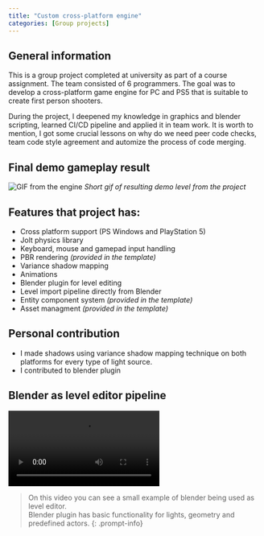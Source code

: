 ```yaml
---
title: "Custom cross-platform engine"
categories: [Group projects]
---
```


## General information

This is a group project completed at university as part of a course assignment. The team consisted of 6 programmers. The goal was to develop a cross-platform game engine for PC and PS5 that is suitable to create first person shooters.

During the project, I deepened my knowledge in graphics and blender scripting, learned CI/CD pipeline and applied it in team work. It is worth to mention, I got some crucial lessons on why do we need peer code checks, team code style agreement and automize the process of code merging.

## Final demo gameplay result

![GIF from the engine](../assets/post_data/fps_coop/game.gif)
*Short gif of resulting demo level from the project*

## Features that project has:

- Cross platform support (PS Windows and PlayStation 5)
- Jolt physics library
- Keyboard, mouse and gamepad input handling
- PBR rendering *(provided in the template)*
- Variance shadow mapping
- Animations
- Blender plugin for level editing
- Level import pipeline directly from Blender
- Entity component system *(provided in the template)*
- Asset managment *(provided in the template)*

## Personal contribution

- I made shadows using variance shadow mapping technique on both platforms for every type of light source.
- I contributed to blender plugin

## Blender as level editor pipeline

<video class="w-100" controls>
  <source src="/assets/post_data/fps_coop/blender_to_bee.mp4" type="video/mp4">
</video>

> On this video you can see a small example of blender being used as level editor.\
Blender plugin has basic functionality for lights, geometry and predefined actors.
{: .prompt-info}